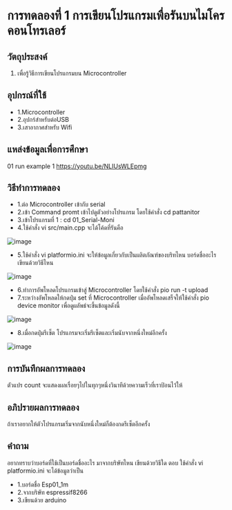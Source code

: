 # การทดลองที่ 1 การเขียนโปรแกรมเพื่อรันบนไมโครคอนโทรเลอร์
## วัตถุประสงค์
1. เพื่อรู้วิธีการเขียนโปรแกรมบน Microcontroller
## อุปกรณ์ที่ใช้
* 1.Microcontroller
* 2.อุปกร์สำหรับต่อUSB
* 3.เสาอากาศสำหรับ Wifi
## แหล่งข้อมูลเพื่อการศึกษา
01 run example 1 https://youtu.be/NLIUsWLEpmg
## วิธีทำการทดลอง
* 1.ต่อ Microcontroller เข้ากับ serial
* 2.เข้า Command promt เข้าไปดูตัวอย่างโปรแกรม โดยใช้คำสั่ง cd pattanitor
* 3.เข้าโปรแกรมที่ 1 : cd 01_Serial-Moni
* 4.ใช้คำสั่ง vi src/main.cpp จะได้โค้ดที่รันคือ

![image](https://user-images.githubusercontent.com/80880258/112250302-b3cf9280-8c8b-11eb-9be3-db5204331900.png)

* 5.ใช้คำสั่ง vi platformio.ini จะให้ข้อมูลเกี่ยวกับเป็นผลิตภัณฑ์ของบริทไหน บอร์ดชื่ออะไร เขียนด้วยวิธีไหน

![image](https://user-images.githubusercontent.com/80880258/112250358-cfd33400-8c8b-11eb-8e86-db90c4692e80.png)

* 6.ทำการอัพโหลดโปรแกรมเข้าสู่ Microcontroller โดยใช้คำสั่ง pio run -t upload
* 7.ระหว่างอัพโหลดให้กดปุ่ม set ที่ Microcontroller เมื่ออัพโหลดเสร็จให้ใช้คำสั่ง pio device monitor เพื่อดูผลัพธ์จะขึ้นข้อมูลดังนี้

![image](https://user-images.githubusercontent.com/80880258/112250432-f1342000-8c8b-11eb-91f6-e91ade01087c.png)

* 8.เมื่อกดปุ่มรีเซ็ต โปรแกรมจะเริ่มรีเซ็ตและเริ่มนับจากหนึ่งใหม่อีกครั้ง

![image](https://user-images.githubusercontent.com/80880258/112250458-fdb87880-8c8b-11eb-9566-69e73d4110a8.png)

## การบันทึกผลการทดลอง
ตัวแปร count จะแสดงผลเรื่อยๆไปในทุกๆหนึ่งวินาทีด้วยความเร็วที่เราป้อนไว้ให้
## อภิปรายผลการทดลอง
ถ้าเราอยากให้ตัวโปรแกรมเริ่มจากนับหนึ่งใหม่ก็ต้องกดรีเซ็ตอีกครั้ง
## คำถาม
อยากทราบว่าบอร์ดที่ใช้เป็นบอร์ดชื่ออะไร มาจากบริษัทไหน เขียนด้วยวิธีใด
ตอบ ใช้คำสั่ง vi platformio.ini จะได้ข้อมูลว่าเป็น 
* 1.บอร์ดชื่อ Esp01_1m
* 2.จากบริษัท espressif8266
* 3.เขียนด้วย arduino
